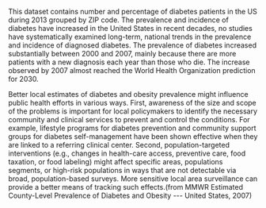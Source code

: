 This dataset contains number and percentage of diabetes patients in the US during 2013 grouped by ZIP code. The prevalence and incidence of diabetes have increased in the United States in recent decades, no studies have systematically examined long-term, national trends in the prevalence and incidence of diagnosed diabetes. The prevalence of diabetes increased substantially between 2000 and 2007, mainly because there are more patients with a new diagnosis each year than those who die. The increase observed by 2007 almost reached the World Health Organization prediction for 2030.

Better local estimates of diabetes and obesity prevalence might influence public health efforts in various ways. First, awareness of the size and scope of the problems is important for local policymakers to identify the necessary community and clinical services to prevent and control the conditions. For example, lifestyle programs for diabetes prevention and community support groups for diabetes self-management have been shown effective when they are linked to a referring clinical center. Second, population-targeted interventions (e.g., changes in health-care access, preventive care, food taxation, or food labeling) might affect specific areas, populations segments, or high-risk populations in ways that are not detectable via broad, population-based surveys. More sensitive local area surveillance can provide a better means of tracking such effects.(from MMWR Estimated County-Level Prevalence of Diabetes and Obesity --- United States, 2007)
